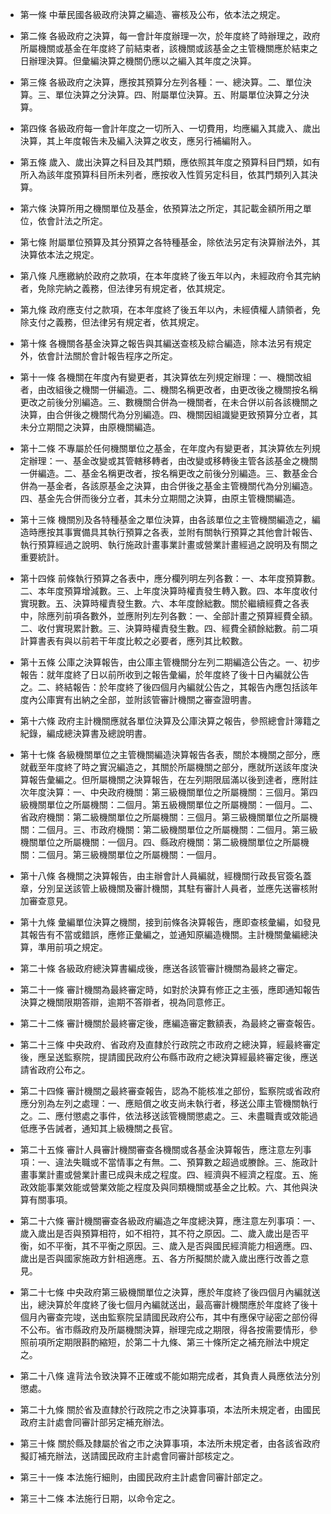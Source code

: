 * 第一條 中華民國各級政府決算之編造、審核及公布，依本法之規定。

* 第二條 各級政府之決算，每一會計年度辦理一次，於年度終了時辦理之，政府所屬機關或基金在年度終了前結束者，該機關或該基金之主管機關應於結束之日辦理決算。但彙編決算之機關仍應以之編入其年度之決算。

* 第三條 各級政府之決算，應按其預算分左列各種：一、總決算。二、單位決算。三、單位決算之分決算。四、附屬單位決算。五、附屬單位決算之分決算。

* 第四條 各級政府每一會計年度之一切所入、一切費用，均應編入其歲入、歲出決算，其上年度報告未及編入決算之收支，應另行補編附入。

* 第五條 歲入、歲出決算之科目及其門類，應依照其年度之預算科目門類，如有所入為該年度預算科目所未列者，應按收入性質另定科目，依其門類列入其決算。

* 第六條 決算所用之機關單位及基金，依預算法之所定，其記載金額所用之單位，依會計法之所定。

* 第七條 附屬單位預算及其分預算之各特種基金，除依法另定有決算辦法外，其決算依本法之規定。

* 第八條 凡應繳納於政府之款項，在本年度終了後五年以內，未經政府令其完納者，免除完納之義務，但法律另有規定者，依其規定。

* 第九條 政府應支付之款項，在本年度終了後五年以內，未經債權人請領者，免除支付之義務，但法律另有規定者，依其規定。

* 第十條 各機關各基金決算之報告與其編送查核及綜合編造，除本法另有規定外，依會計法關於會計報告程序之所定。

* 第十一條 各機關在年度內有變更者，其決算依左列規定辦理：一、機關改組者，由改組後之機關一併編造。二、機關名稱更改者，由更改後之機關按名稱更改之前後分別編造。三、數機關合併為一機關者，在未合併以前各該機關之決算，由合併後之機關代為分別編造。四、機關因組識變更致預算分立者，其未分立期間之決算，由原機關編造。

* 第十二條 不專屬於任何機關單位之基金，在年度內有變更者，其決算依左列規定辦理：一、基金改變或其管轄移轉者，由改變或移轉後主管各該基金之機關一併編造。二、基金名稱更改者，按名稱更改之前後分別編造。三、數基金合併為一基金者，各該原基金之決算，由合併後之基金主管機關代為分別編造。四、基金先合併而後分立者，其未分立期間之決算，由原主管機關編造。

* 第十三條 機關別及各特種基金之單位決算，由各該單位之主管機關編造之，編造時應按其事實備具其執行預算之各表，並附有關執行預算之其他會計報告、執行預算經過之說明、執行施政計畫事業計畫或營業計畫經過之說明及有關之重要統計。

* 第十四條 前條執行預算之各表中，應分欄列明左列各數：一、本年度預算數。二、本年度預算增減數。三、上年度決算時權責發生轉入數。四、本年度收付實現數。五、決算時權責發生數。六、本年度餘絀數。關於繼續經費之各表中，除應列前項各數外，並應附列左列各數：一、全部計畫之預算經費全額。二、收付實現累計數。三、決算時權責發生數。四、經費全額餘絀數。前二項計算書表有與以前若干年度比較之必要者，應列其比較數。

* 第十五條 公庫之決算報告，由公庫主管機關分左列二期編造公告之。一、初步報告：就年度終了日以前所收到之報告彙編，於年度終了後十日內編就公告之。二、終結報告：於年度終了後四個月內編就公告之，其報告內應包括該年度內公庫實有出納之全部，並附該管審計機關之審查證明書。

* 第十六條 政府主計機關應就各單位決算及公庫決算之報告，參照總會計簿籍之紀錄，編成總決算書及總說明書。

* 第十七條 各級機關單位之主管機關編造決算報告各表，關於本機關之部分，應就截至年度終了時之實況編造之，其關於所屬機關之部分，應就所送該年度決算報告彙編之。但所屬機關之決算報告，在左列期限屆滿以後到達者，應附註次年度決算：一、中央政府機關：第三級機關單位之所屬機關：三個月。第四級機關單位之所屬機關：二個月。第五級機關單位之所屬機關：一個月。二、省政府機關：第二級機關單位之所屬機關：三個月。第三級機關單位之所屬機關：二個月。三、市政府機關：第二級機關單位之所屬機關：二個月。第三級機關單位之所屬機關：一個月。四、縣政府機關：第二級機關單位之所屬機關：二個月。第三級機關單位之所屬機關：一個月。

* 第十八條 各機關之決算報告，由主辦會計人員編就，經機關行政長官簽名蓋章，分別呈送該管上級機關及審計機關，其駐有審計人員者，並應先送審核附加審查意見。

* 第十九條 彙編單位決算之機關，接到前條各決算報告，應即查核彙編，如發見其報告有不當或錯誤，應修正彙編之，並通知原編造機關。主計機關彙編總決算，準用前項之規定。

* 第二十條 各級政府總決算書編成後，應送各該管審計機關為最終之審定。

* 第二十一條 審計機關為最終審定時，如對於決算有修正之主張，應即通知報告決算之機關限期答辯，逾期不答辯者，視為同意修正。

* 第二十二條 審計機關於最終審定後，應編造審定數額表，為最終之審查報告。

* 第二十三條 中央政府、省政府及直隸於行政院之市政府之總決算，經最終審定後，應呈送監察院，提請國民政府公布縣市政府之總決算經最終審定後，應送請省政府公布之。

* 第二十四條 審計機關之最終審查報告，認為不能核准之部份，監察院或省政府應分別為左列之處理：一、應賠償之收支尚未執行者，移送公庫主管機關執行之。二、應付懲處之事件，依法移送該管機關懲處之。三、未盡職責或效能過低應予告誡者，通知其上級機關之長官。

* 第二十五條 審計人員審計機關審查各機關或各基金決算報告，應注意左列事項：一、違法失職或不當情事之有無。二、預算數之超過或賸餘。三、施政計畫事業計畫或營業計畫已成與未成之程度。四、經濟與不經濟之程度。五、施政效能事業效能或營業效能之程度及與同類機關或基金之比較。六、其他與決算有關事項。

* 第二十六條 審計機關審查各級政府編造之年度總決算，應注意左列事項：一、歲入歲出是否與預算相符，如不相符，其不符之原因。二、歲入歲出是否平衡，如不平衡，其不平衡之原因。三、歲入是否與國民經濟能力相適應。四、歲出是否與國家施政方針相適應。五、各方所擬關於歲入歲出應行改善之意見。

* 第二十七條 中央政府第三級機關單位之決算，應於年度終了後四個月內編就送出，總決算於年度終了後七個月內編就送出，最高審計機關應於年度終了後十個月內審查完竣，送由監察院呈請國民政府公布，其中有應保守祕密之部份得不公布。省市縣政府及所屬機關決算，辦理完成之期限，得各按需要情形，參照前項所定期限斟酌縮短，於第二十九條、第三十條所定之補充辦法中規定之。

* 第二十八條 違背法令致決算不正確或不能如期完成者，其負責人員應依法分別懲處。

* 第二十九條 關於省及直隸於行政院之市之決算事項，本法所未規定者，由國民政府主計處會同審計部另定補充辦法。

* 第三十條 關於縣及隸屬於省之市之決算事項，本法所未規定者，由各該省政府擬訂補充辦法，送請國民政府主計處會同審計部核定之。

* 第三十一條 本法施行細則，由國民政府主計處會同審計部定之。

* 第三十二條 本法施行日期，以命令定之。

